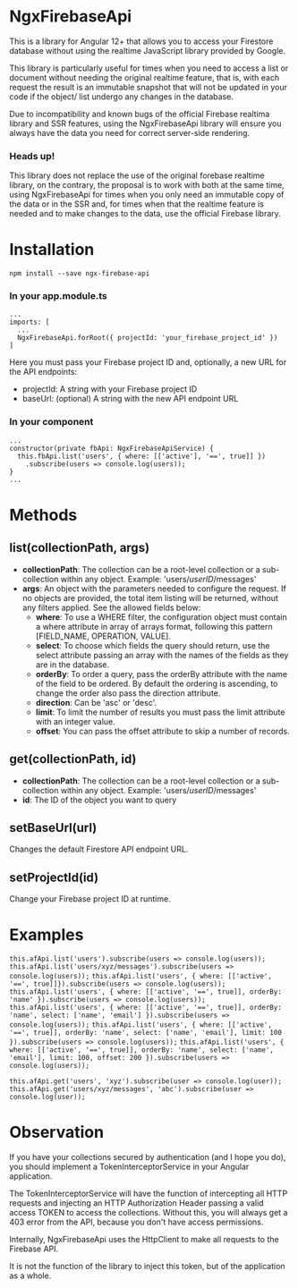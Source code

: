 # NgxFirebaseApi

This is a library for Angular 12+ that allows you to access your Firestore database without using the realtime JavaScript library provided by Google.

This library is particularly useful for times when you need to access a list or document without needing the original realtime feature, that is, with each request the result is an immutable snapshot that will not be updated in your code if the object/ list undergo any changes in the database.

Due to incompatibility and known bugs of the official Firebase realtima library and SSR features, using the NgxFirebaseApi library will ensure you always have the data you need for correct server-side rendering.

### Heads up!
This library does not replace the use of the original forebase realtime library, on the contrary, the proposal is to work with both at the same time, using NgxFirebaseApi for times when you only need an immutable copy of the data or in the SSR and, for times when that the realtime feature is needed and to make changes to the data, use the official Firebase library.

# Installation
`npm install --save ngx-firebase-api`

### In your app.module.ts
```
...
imports: [
  ...
  NgxFirebaseApi.forRoot({ projectId: 'your_firebase_project_id' })
]
```
Here you must pass your Firebase project ID and, optionally, a new URL for the API endpoints:
- projectId: A string with your Firebase project ID
- baseUrl: (optional) A string with the new API endpoint URL

### In your component
```
...
constructor(private fbApi: NgxFirebaseApiService) {
  this.fbApi.list('users', { where: [['active'], '==', true]] })
    .subscribe(users => console.log(users));
}
...
```

# Methods

## list(collectionPath, args)
- **collectionPath**: The collection can be a root-level collection or a sub-collection within any object. Example: 'users/_userID_/messages'
- **args**: An object with the parameters needed to configure the request. If no objects are provided, the total item listing will be returned, without any filters applied. See the allowed fields below:
  - **where**: To use a WHERE filter, the configuration object must contain a where attribute in array of arrays format, following this pattern [FIELD_NAME, OPERATION, VALUE].
  - **select**: To choose which fields the query should return, use the select attribute passing an array with the names of the fields as they are in the database.
  - **orderBy**: To order a query, pass the orderBy attribute with the name of the field to be ordered. By default the ordering is ascending, to change the order also pass the direction attribute.
  - **direction**: Can be 'asc' or 'desc'.
  - **limit**: To limit the number of results you must pass the limit attribute with an integer value.
  - **offset**: You can pass the offset attribute to skip a number of records.

## get(collectionPath, id)
- **collectionPath**: The collection can be a root-level collection or a sub-collection within any object. Example: 'users/_userID_/messages'
- **id**: The ID of the object you want to query

## setBaseUrl(url)
Changes the default Firestore API endpoint URL.

## setProjectId(id)
Change your Firebase project ID at runtime.

# Examples

`this.afApi.list('users').subscribe(users => console.log(users));`
`this.afApi.list('users/xyz/messages').subscribe(users => console.log(users));`
`this.afApi.list('users', { where: [['active', '==', true]]}).subscribe(users => console.log(users));`
`this.afApi.list('users', { where: [['active', '==', true]], orderBy: 'name' }).subscribe(users => console.log(users));`
`this.afApi.list('users', { where: [['active', '==', true]], orderBy: 'name', select: ['name', 'email'] }).subscribe(users => console.log(users));`
`this.afApi.list('users', { where: [['active', '==', true]], orderBy: 'name', select: ['name', 'email'], limit: 100 }).subscribe(users => console.log(users));`
`this.afApi.list('users', { where: [['active', '==', true]], orderBy: 'name', select: ['name', 'email'], limit: 100, offset: 200 }).subscribe(users => console.log(users));`

`this.afApi.get('users', 'xyz').subscribe(user => console.log(user));`
`this.afApi.get('users/xyz/messages', 'abc').subscribe(user => console.log(user));`

# Observation
If you have your collections secured by authentication (and I hope you do), you should implement a TokenInterceptorService in your Angular application.

The TokenInterceptorService will have the function of intercepting all HTTP requests and injecting an HTTP Authorization Header passing a valid access TOKEN to access the collections. Without this, you will always get a 403 error from the API, because you don't have access permissions.

Internally, NgxFirebaseApi uses the HttpClient to make all requests to the Firebase API.

It is not the function of the library to inject this token, but of the application as a whole. 
